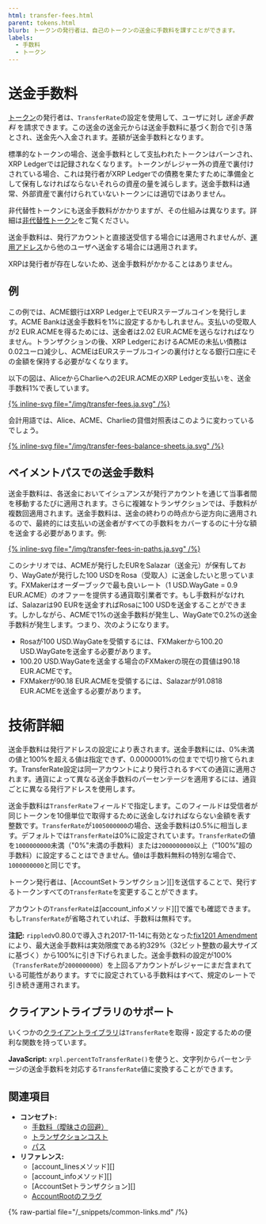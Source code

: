 ```yaml
---
html: transfer-fees.html
parent: tokens.html
blurb: トークンの発行者は、自己のトークンの送金に手数料を課すことができます。
labels:
  - 手数料
  - トークン
---
```

# 送金手数料

[トークン](index.md)の発行者は、`TransferRate`の設定を使用して、ユーザに対し _送金手数料_ を請求できます。この送金の送金元からは送金手数料に基づく割合で引き落とされ、送金先へ入金されます。差額が送金手数料となります。

標準的なトークンの場合、送金手数料として支払われたトークンはバーンされ、XRP Ledgerでは記録されなくなります。トークンがレジャー外の資産で裏付けされている場合、これは発行者がXRP Ledgerでの債務を果たすために準備金として保有しなければならないそれらの資産の量を減らします。送金手数料は通常、外部資産で裏付けられていないトークンには適切ではありません。

非代替性トークンにも送金手数料がかかりますが、その仕組みは異なります。詳細は[非代替性トークン](nfts/index.md)をご覧ください。

送金手数料は、発行アカウントと直接送受信する場合には適用されませんが、[運用アドレス](../accounts/account-types.md)から他のユーザへ送金する場合には適用されます。

XRPは発行者が存在しないため、送金手数料がかかることはありません。

## 例

この例では、ACME銀行はXRP Ledger上でEURステーブルコインを発行します。ACME Bankは送金手数料を1%に設定するかもしれません。支払いの受取人が2 EUR.ACMEを得るためには、送金者は2.02 EUR.ACMEを送らなければなりません。トランザクションの後、XRP LedgerにおけるACMEの未払い債務は0.02ユーロ減少し、ACMEはEURステーブルコインの裏付けとなる銀行口座にその金額を保持する必要がなくなります。

以下の図は、AliceからCharlieへの2EUR.ACMEのXRP Ledger支払いを、送金手数料1%で表しています。

[{% inline-svg file="/img/transfer-fees.ja.svg" /%}](/img/transfer-fees.ja.svg "Aliceが2,02€を送金し、Charlieが2,00€を受け取り、ACMEはXRP Ledgerで0,02€を受け取ります。")

会計用語では、Alice、ACME、Charlieの貸借対照表はこのように変わっているでしょう。

[{% inline-svg file="/img/transfer-fees-balance-sheets.ja.svg" /%}](/img/transfer-fees-balance-sheets.ja.svg "Aliceの資産は2,02€減少、Charlieは2,00€増加、ACMEの負債は0,02€減少。")



## ペイメントパスでの送金手数料

<!--{# TODO: Update this for OnwerPaysFee amendment when that gets added #}-->

送金手数料は、各送金においてイシュアンスが発行アカウントを通じて当事者間を移動するたびに適用されます。さらに複雑なトランザクションでは、手数料が複数回適用されます。送金手数料は、送金の終わりの時点から逆方向に適用されるので、最終的には支払いの送金者がすべての手数料をカバーするのに十分な額を送金する必要があります。例:

[{% inline-svg file="/img/transfer-fees-in-paths.ja.svg" /%}](/img/transfer-fees-in-paths.ja.svg "手数料が適用されたクロスカレンシー支払いの図")

このシナリオでは、ACMEが発行したEURをSalazar（送金元）が保有しており、WayGateが発行した100 USDをRosa（受取人）に送金したいと思っています。FXMakerはオーダーブックで最も良いレート（1 USD.WayGate = 0.9 EUR.ACME）のオファーを提供する通貨取引業者です。もし手数料がなければ、Salazarは90 EURを送金すればRosaに100 USDを送金することができます。しかしながら、ACMEで1%の送金手数料が発生し、WayGateで0.2%の送金手数料が発生します。つまり、次のようになります。

* Rosaが100 USD.WayGateを受領するには、FXMakerから100.20 USD.WayGateを送金する必要があります。
* 100.20 USD.WayGateを送金する場合のFXMakerの現在の買値は90.18 EUR.ACMEです。
* FXMakerが90.18 EUR.ACMEを受領するには、Salazarが91.0818 EUR.ACMEを送金する必要があります。



# 技術詳細

送金手数料は発行アドレスの設定により表されます。送金手数料には、0%未満の値と100%を超える値は指定できず、0.0000001%の位までで切り捨てられます。TransferRate設定は同一アカウントにより発行されるすべての通貨に適用されます。通貨によって異なる送金手数料のパーセンテージを適用するには、通貨ごとに異なる発行アドレスを使用します。

送金手数料は`TransferRate`フィールドで指定します。このフィールドは受信者が同じトークンを10億単位で取得するために送金しなければならない金額を表す整数です。`TransferRate`が`1005000000`の場合、送金手数料は0.5%に相当します。デフォルトでは`TransferRate`は0%に設定されています。`TransferRate`の値を`1000000000`未満（"0%"未満の手数料）または`2000000000`以上（”100%”超の手数料）に設定することはできません。値`0`は手数料無料の特別な場合で、`1000000000`と同じです。

トークン発行者は、[AccountSetトランザクション][]を送信することで、発行するトークンすべての`TransferRate`を変更することができます。

アカウントの`TransferRate`は[account_infoメソッド][]で誰でも確認できます。もし`TransferRate`が省略されていれば、手数料は無料です。

**注記:** `rippled`v0.80.0で導入され2017-11-14に有効となった[fix1201 Amendment](../networks-and-servers/amendments.md)により、最大送金手数料は実効限度である約329%（32ビット整数の最大サイズに基づく）から100%に引き下げられました。送金手数料の設定が100%（`TransferRate`が`2000000000`）を上回るアカウントがレジャーにまだ含まれている可能性があります。すでに設定されている手数料はすべて、規定のレートで引き続き運用されます。

## クライアントライブラリのサポート

いくつかの[クライアントライブラリ](../../references/client-libraries.md)は`TransferRate`を取得・設定するための便利な関数を持っています。

**JavaScript:** `xrpl.percentToTransferRate()`を使うと、文字列からパーセンテージの送金手数料を対応する`TransferRate`値に変換することができます。

## 関連項目

- **コンセプト:**
  - [手数料（曖昧さの回避）](../transactions/fees.md)
  - [トランザクションコスト](../transactions/transaction-cost.md)
  - [パス](fungible-tokens/paths.md)
- **リファレンス:**
  - [account_linesメソッド][]
  - [account_infoメソッド][]
  - [AccountSetトランザクション][]
  - [AccountRootのフラグ](../../references/protocol/ledger-data/ledger-entry-types/accountroot.md#accountrootのフラグ)

{% raw-partial file="/_snippets/common-links.md" /%}
